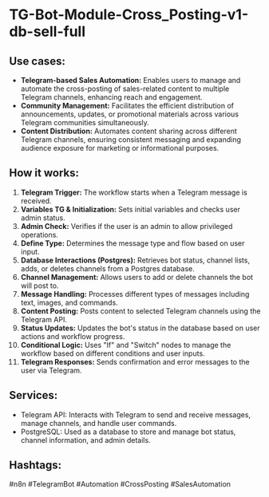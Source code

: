 # TG-Bot-Module-Cross_Posting-v1-db-sell-full

## Use cases:

- **Telegram-based Sales Automation:** Enables users to manage and automate the cross-posting of sales-related content to multiple Telegram channels, enhancing reach and engagement.
- **Community Management:** Facilitates the efficient distribution of announcements, updates, or promotional materials across various Telegram communities simultaneously.
- **Content Distribution:** Automates content sharing across different Telegram channels, ensuring consistent messaging and expanding audience exposure for marketing or informational purposes.

## How it works:

1.  **Telegram Trigger:** The workflow starts when a Telegram message is received.
2.  **Variables TG & Initialization:** Sets initial variables and checks user admin status.
3.  **Admin Check:** Verifies if the user is an admin to allow privileged operations.
4.  **Define Type:** Determines the message type and flow based on user input.
5.  **Database Interactions (Postgres):** Retrieves bot status, channel lists, adds, or deletes channels from a Postgres database.
6.  **Channel Management:** Allows users to add or delete channels the bot will post to.
7.  **Message Handling:** Processes different types of messages including text, images, and commands.
8.  **Content Posting:** Posts content to selected Telegram channels using the Telegram API.
9.  **Status Updates:** Updates the bot's status in the database based on user actions and workflow progress.
10. **Conditional Logic:** Uses "If" and "Switch" nodes to manage the workflow based on different conditions and user inputs.
11. **Telegram Responses:** Sends confirmation and error messages to the user via Telegram.

## Services:

-   Telegram API: Interacts with Telegram to send and receive messages, manage channels, and handle user commands.
-   PostgreSQL: Used as a database to store and manage bot status, channel information, and admin details.

## Hashtags:

#n8n #TelegramBot #Automation #CrossPosting #SalesAutomation
